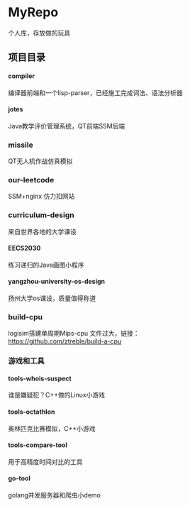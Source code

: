 # MyRepo
个人库，存放做的玩具
## 项目目录
#### compiler
编译器前端和一个lisp-parser，已经施工完成词法、语法分析器
#### jotes
Java教学评价管理系统，QT前端SSM后端
### missile
QT无人机作战仿真模拟
### our-leetcode
SSM+nginx 仿力扣网站
### curriculum-design
来自世界各地的大学课设
#### EECS2030
练习递归的Java画图小程序
#### yangzhou-university-os-design
扬州大学os课设，质量值得称道
### build-cpu
logisim搭建单周期Mips-cpu
文件过大，链接： https://github.com/ztreble/build-a-cpu
### 游戏和工具
#### tools-whois-suspect
谁是嫌疑犯？C++做的Linux小游戏
#### tools-octathlon
奥林匹克比赛模拟，C++小游戏
#### tools-compare-tool
用于高精度时间对比的工具
#### go-tool
golang并发服务器和爬虫小demo